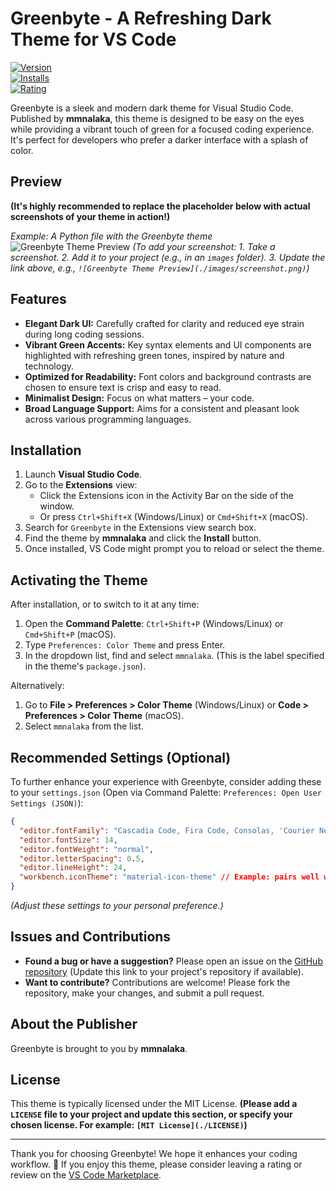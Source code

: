 # Greenbyte - A Refreshing Dark Theme for VS Code

[![Version](https://img.shields.io/visual-studio-marketplace/v/mmnalaka.greenbyte?label=Marketplace)](https://marketplace.visualstudio.com/items?itemName=mmnalaka.greenbyte) \
[![Installs](https://img.shields.io/visual-studio-marketplace/i/mmnalaka.greenbyte)](https://marketplace.visualstudio.com/items?itemName=mmnalaka.greenbyte) \
[![Rating](https://img.shields.io/visual-studio-marketplace/r/mmnalaka.greenbyte)](https://marketplace.visualstudio.com/items?itemName=mmnalaka.greenbyte)

Greenbyte is a sleek and modern dark theme for Visual Studio Code. Published by **mmnalaka**, this theme is designed to be easy on the eyes while providing a vibrant touch of green for a focused coding experience. It's perfect for developers who prefer a darker interface with a splash of color.

## Preview

**(It's highly recommended to replace the placeholder below with actual screenshots of your theme in action!)**

*Example: A Python file with the Greenbyte theme*
![Greenbyte Theme Preview](https://via.placeholder.com/800x400.png?text=Greenbyte+Theme+Preview+Here)
*(To add your screenshot: 1. Take a screenshot. 2. Add it to your project (e.g., in an `images` folder). 3. Update the link above, e.g., `![Greenbyte Theme Preview](./images/screenshot.png)`)*

## Features

*   **Elegant Dark UI:** Carefully crafted for clarity and reduced eye strain during long coding sessions.
*   **Vibrant Green Accents:** Key syntax elements and UI components are highlighted with refreshing green tones, inspired by nature and technology.
*   **Optimized for Readability:** Font colors and background contrasts are chosen to ensure text is crisp and easy to read.
*   **Minimalist Design:** Focus on what matters – your code.
*   **Broad Language Support:** Aims for a consistent and pleasant look across various programming languages.

## Installation

1.  Launch **Visual Studio Code**.
2.  Go to the **Extensions** view:
    *   Click the Extensions icon in the Activity Bar on the side of the window.
    *   Or press `Ctrl+Shift+X` (Windows/Linux) or `Cmd+Shift+X` (macOS).
3.  Search for `Greenbyte` in the Extensions view search box.
4.  Find the theme by **mmnalaka** and click the **Install** button.
5.  Once installed, VS Code might prompt you to reload or select the theme.

## Activating the Theme

After installation, or to switch to it at any time:

1.  Open the **Command Palette**: `Ctrl+Shift+P` (Windows/Linux) or `Cmd+Shift+P` (macOS).
2.  Type `Preferences: Color Theme` and press Enter.
3.  In the dropdown list, find and select `mmnalaka`. (This is the label specified in the theme's `package.json`).

Alternatively:
1.  Go to **File > Preferences > Color Theme** (Windows/Linux) or **Code > Preferences > Color Theme** (macOS).
2.  Select `mmnalaka` from the list.

## Recommended Settings (Optional)

To further enhance your experience with Greenbyte, consider adding these to your `settings.json` (Open via Command Palette: `Preferences: Open User Settings (JSON)`):

```json
{
  "editor.fontFamily": "Cascadia Code, Fira Code, Consolas, 'Courier New', monospace", // Or your preferred coding font
  "editor.fontSize": 14,
  "editor.fontWeight": "normal",
  "editor.letterSpacing": 0.5,
  "editor.lineHeight": 24,
  "workbench.iconTheme": "material-icon-theme" // Example: pairs well with many dark themes
}
```
*(Adjust these settings to your personal preference.)*

## Issues and Contributions

*   **Found a bug or have a suggestion?** Please open an issue on the [GitHub repository](https://github.com/your_username/greenbyte) (Update this link to your project's repository if available).
*   **Want to contribute?** Contributions are welcome! Please fork the repository, make your changes, and submit a pull request.

## About the Publisher

Greenbyte is brought to you by **mmnalaka**.

## License

This theme is typically licensed under the MIT License.
**(Please add a `LICENSE` file to your project and update this section, or specify your chosen license. For example: `[MIT License](./LICENSE)`)**

---

Thank you for choosing Greenbyte! We hope it enhances your coding workflow. 💚
If you enjoy this theme, please consider leaving a rating or review on the [VS Code Marketplace](https://marketplace.visualstudio.com/items?itemName=mmnalaka.greenbyte).
